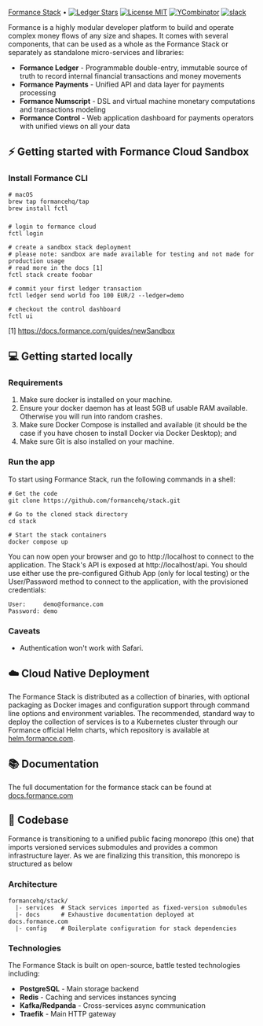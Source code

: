 [Formance Stack](https://formance.com) • [![Ledger Stars](https://img.shields.io/github/stars/formancehq/ledger?label=Ledger%20stars)](https://github.com/formancehq/ledger/stargazers) [![License MIT](https://img.shields.io/badge/license-mit-purple)](https://github.com/formancehq/ledger/blob/main/LICENSE) [![YCombinator](https://img.shields.io/badge/Backed%20by-Y%20Combinator-%23f26625)](https://www.ycombinator.com/companies/formance-fka-numary) [![slack](https://img.shields.io/badge/slack-formance-brightgreen.svg?logo=slack)](https://bit.ly/formance-slack)

Formance is a highly modular developer platform to build and operate complex money flows of any size and shapes. It comes with several components, that can be used as a whole as the Formance Stack or separately as standalone micro-services and libraries:

- **Formance Ledger** - Programmable double-entry, immutable source of truth to record internal financial transactions and money movements
- **Formance Payments** - Unified API and data layer for payments processing
- **Formance Numscript** - DSL and virtual machine monetary computations and transactions modeling
- **Formance Control** - Web application dashboard for payments operators with unified views on all your data

## ⚡️ Getting started with Formance Cloud Sandbox

### Install Formance CLI

```SHELL
# macOS
brew tap formancehq/tap
brew install fctl
```

###
```SHELL
# login to formance cloud
fctl login

# create a sandbox stack deployment
# please note: sandbox are made available for testing and not made for production usage
# read more in the docs [1]
fctl stack create foobar

# commit your first ledger transaction
fctl ledger send world foo 100 EUR/2 --ledger=demo

# checkout the control dashboard
fctl ui
```

[1] https://docs.formance.com/guides/newSandbox

## 💻 Getting started locally

### Requirements
1. Make sure docker is installed on your machine.
2. Ensure your docker daemon has at least 5GB uf usable RAM available. Otherwise you will run into random crashes.
3. Make sure Docker Compose is installed and available (it should be the case if you have chosen to install Docker via Docker Desktop); and
4. Make sure Git is also installed on your machine.


### Run the app
To start using Formance Stack, run the following commands in a shell:

```
# Get the code
git clone https://github.com/formancehq/stack.git

# Go to the cloned stack directory
cd stack

# Start the stack containers
docker compose up
```

You can now open your browser and go to http://localhost to connect to the application. The Stack's API is exposed at http://localhost/api.
You should use either use the pre-configured Github App (only for local testing) or the User/Password method to connect to the application, with the provisioned credentials:

```
User:     demo@formance.com
Password: demo
```

### Caveats

- Authentication won't work with Safari.

## ☁️ Cloud Native Deployment

The Formance Stack is distributed as a collection of binaries, with optional packaging as Docker images and configuration support through command line options and environment variables. The recommended, standard way to deploy the collection of services is to a Kubernetes cluster through our Formance official Helm charts, which repository is available at [helm.formance.com](https://helm.formance.com/).

## 📚 Documentation

The full documentation for the formance stack can be found at [docs.formance.com](https://docs.formance.com)

## 💽 Codebase

Formance is transitioning to a unified public facing monorepo (this one) that imports versioned services submodules and provides a common infrastructure layer. As we are finalizing this transition, this monorepo is structured as below

### Architecture

```
formancehq/stack/
  |- services  # Stack services imported as fixed-version submodules
  |- docs      # Exhaustive documentation deployed at docs.formance.com
  |- config    # Boilerplate configuration for stack dependencies
```

### Technologies

The Formance Stack is built on open-source, battle tested technologies including:

- **PostgreSQL** - Main storage backend
- **Redis** - Caching and services instances syncing
- **Kafka/Redpanda** - Cross-services async communication
- **Traefik** - Main HTTP gateway
